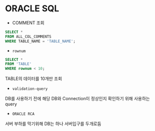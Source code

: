 # ORACLE SQL

- COMMENT 조회
```sql
SELECT *
FROM ALL_COL_COMMENTS
WHERE TABLE_NAME = 'TABLE_NAME';
```

- `rownum`
```sql
SELECT *
FROM 'TABLE'
WHERE rownum < 10;
```
TABLE의 데이터를 10개만 조회

- `validation-query`

DB를 사용하기 전에 해당 DB와 Connection이 정상인지 확인하기 위해 사용하는 query

- `ORACLE RCA`

서버 부하를 막기위해 DB는 하나 서버입구를 두개로둠